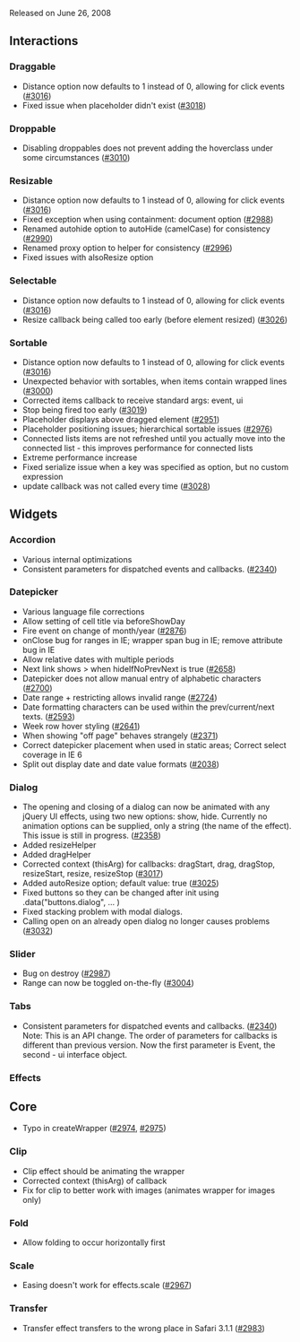 <script>{
	"title": "jQuery UI 1.5.1 Changelog"
}</script>

Released on June 26, 2008

## Interactions

### Draggable

* Distance option now defaults to 1 instead of 0, allowing for click events ([#3016](http://bugs.jqueryui.com/ticket/3016))
* Fixed issue when placeholder didn't exist ([#3018](http://bugs.jqueryui.com/ticket/3018))

### Droppable

* Disabling droppables does not prevent adding the hoverclass under some circumstances ([#3010](http://bugs.jqueryui.com/ticket/3010))

### Resizable

* Distance option now defaults to 1 instead of 0, allowing for click events ([#3016](http://bugs.jqueryui.com/ticket/3016))
* Fixed exception when using containment: document option ([#2988](http://bugs.jqueryui.com/ticket/2988))
* Renamed autohide option to autoHide (camelCase) for consistency ([#2990](http://bugs.jqueryui.com/ticket/2990))
* Renamed proxy option to helper for consistency ([#2996](http://bugs.jqueryui.com/ticket/2996))
* Fixed issues with alsoResize option

### Selectable

* Distance option now defaults to 1 instead of 0, allowing for click events ([#3016](http://bugs.jqueryui.com/ticket/3016))
* Resize callback being called too early (before element resized) ([#3026](http://bugs.jqueryui.com/ticket/3026))

### Sortable

* Distance option now defaults to 1 instead of 0, allowing for click events ([#3016](http://bugs.jqueryui.com/ticket/3016))
* Unexpected behavior with sortables, when items contain wrapped lines ([#3000](http://bugs.jqueryui.com/ticket/3000))
* Corrected items callback to receive standard args: event, ui
* Stop being fired too early ([#3019](http://bugs.jqueryui.com/ticket/3019))
* Placeholder displays above dragged element ([#2951](http://bugs.jqueryui.com/ticket/2951))
* Placeholder positioning issues; hierarchical sortable issues ([#2976](http://bugs.jqueryui.com/ticket/2976))
* Connected lists items are not refreshed until you actually move into the connected list - this improves performance for connected lists
* Extreme performance increase
* Fixed serialize issue when a key was specified as option, but no custom expression
* update callback was not called every time ([#3028](http://bugs.jqueryui.com/ticket/3028))

## Widgets

### Accordion

* Various internal optimizations
* Consistent parameters for dispatched events and callbacks. ([#2340](http://bugs.jqueryui.com/ticket/2340))

### Datepicker

* Various language file corrections
* Allow setting of cell title via beforeShowDay
* Fire event on change of month/year ([#2876](http://bugs.jqueryui.com/ticket/2876))
* onClose bug for ranges in IE; wrapper span bug in IE; remove attribute bug in IE
* Allow relative dates with multiple periods
* Next link shows \> when hideIfNoPrevNext is true ([#2658](http://bugs.jqueryui.com/ticket/2658))
* Datepicker does not allow manual entry of alphabetic characters ([#2700](http://bugs.jqueryui.com/ticket/2700))
* Date range + restricting allows invalid range ([#2724](http://bugs.jqueryui.com/ticket/2724))
* Date formatting characters can be used within the prev/current/next texts. ([#2593](http://bugs.jqueryui.com/ticket/2593))
* Week row hover styling ([#2641](http://bugs.jqueryui.com/ticket/2641))
* When showing "off page" behaves strangely ([#2371](http://bugs.jqueryui.com/ticket/2371))
* Correct datepicker placement when used in static areas; Correct select coverage in IE 6
* Split out display date and date value formats ([#2038](http://bugs.jqueryui.com/ticket/2038))

### Dialog

* The opening and closing of a dialog can now be animated with any jQuery UI effects, using two new options: show, hide. Currently no animation options can be supplied, only a string (the name of the effect). This issue is still in progress. ([#2358](http://bugs.jqueryui.com/ticket/2358))
* Added resizeHelper
* Added dragHelper
* Corrected context (thisArg) for callbacks: dragStart, drag, dragStop, resizeStart, resize, resizeStop ([#3017](http://bugs.jqueryui.com/ticket/3017))
* Added autoResize option; default value: true ([#3025](http://bugs.jqueryui.com/ticket/3025))
* Fixed buttons so they can be changed after init using .data("buttons.dialog", ... )
* Fixed stacking problem with modal dialogs.
* Calling open on an already open dialog no longer causes problems ([#3032](http://bugs.jqueryui.com/ticket/3032))

### Slider

* Bug on destroy ([#2987](http://bugs.jqueryui.com/ticket/2987))
* Range can now be toggled on-the-fly ([#3004](http://bugs.jqueryui.com/ticket/3004))

### Tabs

* Consistent parameters for dispatched events and callbacks. ([#2340](http://bugs.jqueryui.com/ticket/2340)) Note: This is an API change. The order of parameters for callbacks is different than previous version. Now the first parameter is Event, the second - ui interface object.

### Effects

## Core

* Typo in createWrapper ([#2974](http://bugs.jqueryui.com/ticket/2974), [#2975](http://bugs.jqueryui.com/ticket/2975))

### Clip

* Clip effect should be animating the wrapper
* Corrected context (thisArg) of callback
* Fix for clip to better work with images (animates wrapper for images only)

### Fold

* Allow folding to occur horizontally first

### Scale

* Easing doesn't work for effects.scale ([#2967](http://bugs.jqueryui.com/ticket/2967))

### Transfer

* Transfer effect transfers to the wrong place in Safari 3.1.1 ([#2983](http://bugs.jqueryui.com/ticket/2983))
